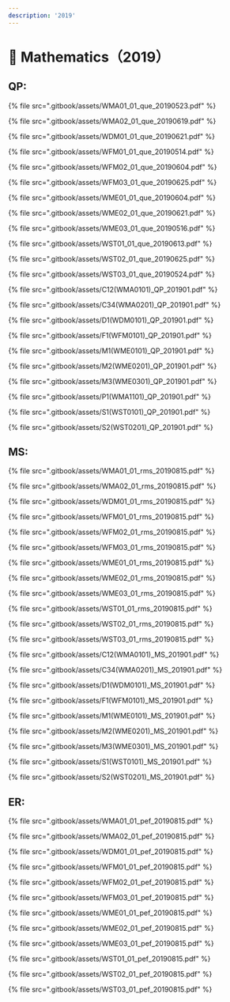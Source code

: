 ```yaml
---
description: '2019'
---
```


# 🍈 Mathematics（2019）

## QP:

{% file src=".gitbook/assets/WMA01_01_que_20190523.pdf" %}

{% file src=".gitbook/assets/WMA02_01_que_20190619.pdf" %}

{% file src=".gitbook/assets/WDM01_01_que_20190621.pdf" %}

{% file src=".gitbook/assets/WFM01_01_que_20190514.pdf" %}

{% file src=".gitbook/assets/WFM02_01_que_20190604.pdf" %}

{% file src=".gitbook/assets/WFM03_01_que_20190625.pdf" %}

{% file src=".gitbook/assets/WME01_01_que_20190604.pdf" %}

{% file src=".gitbook/assets/WME02_01_que_20190621.pdf" %}

{% file src=".gitbook/assets/WME03_01_que_20190516.pdf" %}

{% file src=".gitbook/assets/WST01_01_que_20190613.pdf" %}

{% file src=".gitbook/assets/WST02_01_que_20190625.pdf" %}

{% file src=".gitbook/assets/WST03_01_que_20190524.pdf" %}

{% file src=".gitbook/assets/C12(WMA0101)_QP_201901.pdf" %}

{% file src=".gitbook/assets/C34(WMA0201)_QP_201901.pdf" %}

{% file src=".gitbook/assets/D1(WDM0101)_QP_201901.pdf" %}

{% file src=".gitbook/assets/F1(WFM0101)_QP_201901.pdf" %}

{% file src=".gitbook/assets/M1(WME0101)_QP_201901.pdf" %}

{% file src=".gitbook/assets/M2(WME0201)_QP_201901.pdf" %}

{% file src=".gitbook/assets/M3(WME0301)_QP_201901.pdf" %}

{% file src=".gitbook/assets/P1(WMA1101)_QP_201901.pdf" %}

{% file src=".gitbook/assets/S1(WST0101)_QP_201901.pdf" %}

{% file src=".gitbook/assets/S2(WST0201)_QP_201901.pdf" %}

## MS: &#x20;

{% file src=".gitbook/assets/WMA01_01_rms_20190815.pdf" %}

{% file src=".gitbook/assets/WMA02_01_rms_20190815.pdf" %}

{% file src=".gitbook/assets/WDM01_01_rms_20190815.pdf" %}

{% file src=".gitbook/assets/WFM01_01_rms_20190815.pdf" %}

{% file src=".gitbook/assets/WFM02_01_rms_20190815.pdf" %}

{% file src=".gitbook/assets/WFM03_01_rms_20190815.pdf" %}

{% file src=".gitbook/assets/WME01_01_rms_20190815.pdf" %}

{% file src=".gitbook/assets/WME02_01_rms_20190815.pdf" %}

{% file src=".gitbook/assets/WME03_01_rms_20190815.pdf" %}

{% file src=".gitbook/assets/WST01_01_rms_20190815.pdf" %}

{% file src=".gitbook/assets/WST02_01_rms_20190815.pdf" %}

{% file src=".gitbook/assets/WST03_01_rms_20190815.pdf" %}

{% file src=".gitbook/assets/C12(WMA0101)_MS_201901.pdf" %}

{% file src=".gitbook/assets/C34(WMA0201)_MS_201901.pdf" %}

{% file src=".gitbook/assets/D1(WDM0101)_MS_201901.pdf" %}

{% file src=".gitbook/assets/F1(WFM0101)_MS_201901.pdf" %}

{% file src=".gitbook/assets/M1(WME0101)_MS_201901.pdf" %}

{% file src=".gitbook/assets/M2(WME0201)_MS_201901.pdf" %}

{% file src=".gitbook/assets/M3(WME0301)_MS_201901.pdf" %}

{% file src=".gitbook/assets/S1(WST0101)_MS_201901.pdf" %}

{% file src=".gitbook/assets/S2(WST0201)_MS_201901.pdf" %}

## ER:

{% file src=".gitbook/assets/WMA01_01_pef_20190815.pdf" %}

{% file src=".gitbook/assets/WMA02_01_pef_20190815.pdf" %}

{% file src=".gitbook/assets/WDM01_01_pef_20190815.pdf" %}

{% file src=".gitbook/assets/WFM01_01_pef_20190815.pdf" %}

{% file src=".gitbook/assets/WFM02_01_pef_20190815.pdf" %}

{% file src=".gitbook/assets/WFM03_01_pef_20190815.pdf" %}

{% file src=".gitbook/assets/WME01_01_pef_20190815.pdf" %}

{% file src=".gitbook/assets/WME02_01_pef_20190815.pdf" %}

{% file src=".gitbook/assets/WME03_01_pef_20190815.pdf" %}

{% file src=".gitbook/assets/WST01_01_pef_20190815.pdf" %}

{% file src=".gitbook/assets/WST02_01_pef_20190815.pdf" %}

{% file src=".gitbook/assets/WST03_01_pef_20190815.pdf" %}
